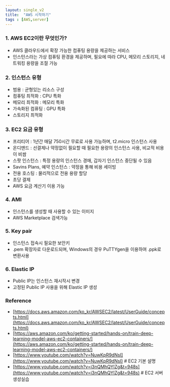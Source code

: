 ```yaml
---
layout: single_v2
title:  "AWS 시작하기"
tags : [AWS,server]
---
```


### 1. AWS EC2이란 무엇인가? 
- AWS 클라우드에서 확장 가능한 컴퓨팅 용량을 제공하는 서비스 
- 인스턴스라는 가상 컴퓨팅 환경을 제공하며, 필요에 따라 CPU, 메모리 스토리지, 네트워킹 용량을 조절 가능

### 2. 인스턴스 유형
- 범용 : 균형있는 리소스 구성
- 컴퓨팅 최적화 : CPU 특화
- 메모리 최적화 : 메모리 특화
- 가속화된 컴퓨팅 : GPU 특화
- 스토리지 최적화

### 3. EC2 요금 유형 
- 프리티어 : 1년간 매달 750시간 무료로 사용 가능하며, t2.micro 인스턴스 사용
- 온디맨드 : 선결제나 약정없이 필요할 때 필요한 용량의 인스턴스 사용, 비교적 비용이 비쌈
- 스팟 인스턴스 : 특정 용량의 인스턴스 경매, 갑자기 인스턴스 중단될 수 있음
- Savins Plans, 예약 인스턴스 : 약정을 통해 비용 세이빙
- 전용 호스팅 : 물리적으로 전용 용량 할당
- 초당 결제
- AWS 요금 계산기 이용 가능

### 4. AMI
- 인스턴스를 생성할 때 사용할 수 있는 이미지 
- AWS Marketplace 검색가능

### 5. Key pair
- 인스턴스 접속시 필요한 보안키
- .pem 확장자로 다운로드되며, Windows의 경우 PuTTYgen을 이용하여 .ppk로 변환사용

### 6. Elastic IP
- Public IP는 인스턴스 재시작시 변경
- 고정된 Public IP 사용을 위해 Elastic IP 생성


### Reference 
- [https://docs.aws.amazon.com/ko_kr/AWSEC2/latest/UserGuide/concepts.html](https://docs.aws.amazon.com/ko_kr/AWSEC2/latest/UserGuide/concepts.html)
- [https://aws.amazon.com/ko/getting-started/hands-on/train-deep-learning-model-aws-ec2-containers/](https://aws.amazon.com/ko/getting-started/hands-on/train-deep-learning-model-aws-ec2-containers/)
- [https://www.youtube.com/watch?v=NuwKpR9dNsI](https://www.youtube.com/watch?v=NuwKpR9dNsI) # EC2 기본 설명
- [https://www.youtube.com/watch?v=i3nQMhQYlZg&t=948s](https://www.youtube.com/watch?v=i3nQMhQYlZg&t=948s) # EC2 서버 생성실습